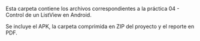Esta carpeta contiene los archivos correspondientes a la práctica 04 - Control de un ListView en Android.

Se incluye el APK, la carpeta comprimida en ZIP del proyecto y el reporte en PDF.
